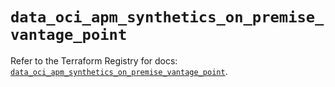 # `data_oci_apm_synthetics_on_premise_vantage_point`

Refer to the Terraform Registry for docs: [`data_oci_apm_synthetics_on_premise_vantage_point`](https://registry.terraform.io/providers/oracle/oci/6.37.0/docs/data-sources/apm_synthetics_on_premise_vantage_point).
